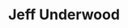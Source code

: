 ---
title: Jeff Underwood
organization: Facebook
talk: "Map With AI: Past, Present, and Future"
permalink: /speakers/#jeff-underwood
---
